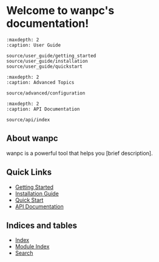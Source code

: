 # Welcome to wanpc's documentation!

```{toctree}
:maxdepth: 2
:caption: User Guide

source/user_guide/getting_started
source/user_guide/installation
source/user_guide/quickstart
```

```{toctree}
:maxdepth: 2
:caption: Advanced Topics

source/advanced/configuration
```

```{toctree}
:maxdepth: 2
:caption: API Documentation

source/api/index
```

## About wanpc

wanpc is a powerful tool that helps you [brief description].

## Quick Links

* [Getting Started](source/user_guide/getting_started)
* [Installation Guide](source/user_guide/installation)
* [Quick Start](source/user_guide/quickstart)
* [API Documentation](source/api/index)

## Indices and tables

* [Index](genindex)
* [Module Index](modindex)
* [Search](search)
